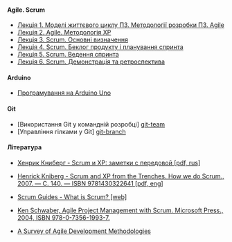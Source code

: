 #### Agile. Scrum

- [Лекція 1. Моделі життєвого циклу ПЗ. Методології розробки ПЗ. Agile][models]
- [Лекція 2. Agile. Методологія XP][agile]
- [Лекція 3. Scrum. Основні визначення][scrum]
- [Лекція 4. Scrum. Беклог продукту і планування спринта][scrum-backlog]
- [Лекція 5. Scrum. Ведення спринта][scrum-sprint]
- [Лекція 6. Scrum. Демонстрація та ретроспектива][scrum-demo]

#### Arduino

- [Програмування на Arduino Uno][arduino-uno]

#### Git

- [Використання Git у командній розробці] [git-team]
- [Управління гілками у Git] [git-branch]

#### Література

- [Хенрик Книберг - Scrum и XP: заметки с передовой [pdf, rus]][1]
- [Henrick Kniberg - Scrum and XP from the Trenches. How we do Scrum., 2007. — С. 140. — ISBN 9781430322641 [pdf, eng]][2]
- [Scrum Guides - What is Scrum? [web]][3]
- [Ken Schwaber, Agile Project Management with Scrum. Microsoft Press., 2004, ISBN 978-0-7356-1993-7.][4]
- [A Survey of Agile Development Methodologies][5]

  [arduino-uno]: https://docs.google.com/document/d/17H5htTegK6TyX94-zfezOF47gK0z6ezXyu0hwhOmU_s/edit?usp=sharing
  [models]: https://docs.google.com/document/d/1A3TUqxnawDMib4efsMcg3GZo2NFH16u9zt20FqO-urs/edit?usp=sharing
  [agile]:  https://docs.google.com/document/d/1WywhdrMJnKD2ZnbVZ_d9iEJh9pCyjmPNK2u5jTr6g2c/edit?usp=sharing
  [scrum]:  https://docs.google.com/document/d/1xwSbxaTLM8vg8VteU2MWyODZA3VjGSdHAvn9QgzdgOk/edit?usp=sharing
  [scrum-backlog]:  https://docs.google.com/document/d/1bld406N2Op12mCc8GlcURMHJwF06Q6f97dXYXLKSPoM/edit?usp=sharing
  [scrum-sprint]:  https://docs.google.com/document/d/1BApXnATrIes9Slu0NCzz_X8N_i3ayqXc8Rvv9HQyQj0/edit?usp=sharing
  [scrum-demo]:  https://docs.google.com/document/d/1kfcJRslmWRxZZYvBWhTw9a2zaXo-kDAGEhfDleaBfdY/edit?usp=sharing
  [git-team]: https://docs.google.com/document/d/1Kk5fcneCTv3iKePRM1dHCJGOpChPuvyup_FI_3DeokU/edit?usp=sharing
  [git-branch]: https://docs.google.com/document/d/1qj6O8iriCoILVtqNQzljrdXqsTDPl1awMX99R--Yyik/edit?usp=sharing
  [1]: http://scrum.org.ua/wp-content/uploads/2008/12/scrum_xp-from-the-trenches-rus-final.pdf
  [2]: http://www.scrumguides.org/
  [3]: http://www.scrumguides.org/
  [4]: http://dbmanagement.info/Books/MIX/Agile_Project_Management_With_Scrum.pdf
  [5]: http://agile.csc.ncsu.edu/SEMaterials/AgileMethods.pdf
